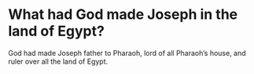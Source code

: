 # What had God made Joseph in the land of Egypt?

God had made Joseph father to Pharaoh, lord of all Pharaoh’s house, and ruler over all the land of Egypt.
